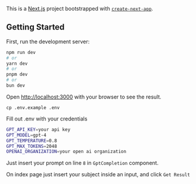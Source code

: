 This is a [Next.js](https://nextjs.org/) project bootstrapped with [`create-next-app`](https://github.com/vercel/next.js/tree/canary/packages/create-next-app).

## Getting Started

First, run the development server:

```bash
npm run dev
# or
yarn dev
# or
pnpm dev
# or
bun dev
```

Open [http://localhost:3000](http://localhost:3000) with your browser to see the result.

`cp .env.example .env`

Fill out .env with your credentials

```bash
GPT_API_KEY=your api key
GPT_MODEL=gpt-4
GPT_TEMPERATURE=0.8
GPT_MAX_TOKENS=2048
OPENAI_ORGANIZATION=your open ai organization
```

Just insert your prompt on line `8` in `GptCompletion` component. 

On index page just insert your subject inside an input, and click `Get Result`
